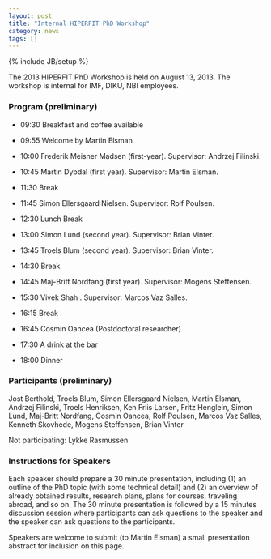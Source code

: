 ```yaml
---
layout: post
title: "Internal HIPERFIT PhD Workshop"
category: news
tags: []
---
```

{% include JB/setup %}

The 2013 HIPERFIT PhD Workshop is held on August 13, 2013. The
workshop is internal for IMF, DIKU, NBI employees.

### Program (preliminary)

* 09:30 Breakfast and coffee available

* 09:55 Welcome by Martin Elsman

* 10:00 Frederik Meisner Madsen (first-year). Supervisor: Andrzej Filinski.

* 10:45 Martin Dybdal (first year). Supervisor: Martin Elsman.

* 11:30 Break

* 11:45 Simon Ellersgaard Nielsen. Supervisor: Rolf Poulsen.

* 12:30 Lunch Break

* 13:00 Simon Lund (second year). Supervisor: Brian Vinter.

* 13:45 Troels Blum (second year). Supervisor: Brian Vinter.

* 14:30 Break

* 14:45 Maj-Britt Nordfang (first year). Supervisor: Mogens Steffensen.

* 15:30 Vivek Shah . Supervisor: Marcos Vaz Salles.

* 16:15 Break

* 16:45 Cosmin Oancea (Postdoctoral researcher)

* 17:30 A drink at the bar

* 18:00 Dinner

### Participants (preliminary)

Jost Berthold,
Troels Blum,
Simon Ellersgaard Nielsen,
Martin Elsman,
Andrzej Filinski,
Troels Henriksen,
Ken Friis Larsen,
Fritz Henglein,
Simon Lund,
Maj-Britt Nordfang,
Cosmin Oancea,
Rolf Poulsen,
Marcos Vaz Salles,
Kenneth Skovhede,
Mogens Steffensen,
Brian Vinter

Not participating: Lykke Rasmussen

### Instructions for Speakers

Each speaker should prepare a 30 minute presentation, including (1) an
outline of the PhD topic (with some technical detail) and (2) an
overview of already obtained results, research plans, plans for
courses, traveling abroad, and so on. The 30 minute presentation is
followed by a 15 minutes discussion session where participants can ask
questions to the speaker and the speaker can ask questions to the
participants.

Speakers are welcome to submit (to Martin Elsman) a small presentation
abstract for inclusion on this page.

